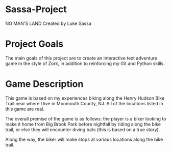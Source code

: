 # Sassa-Project
NO MAN'S LAND 
Created by Luke Sassa

# Project Goals
The main goals of this project are to create an interactive text adventure game in the style of Zork, in addition to reinforcing my Git and Python skills.

# Game Description
This game is based on my experiences biking along the Henry Hudson Bike Trail near where I live in Monmouth County, NJ. All of the locations listed in this game are real. 

The overall premise of the game is as follows: the player is a biker looking to make it home from Big Brook Park before nightfall by riding along the bike trail, or else they will encounter diving bats (this is based on a true story).

Along the way, the biker will make stops at various locations along the bike trail.
